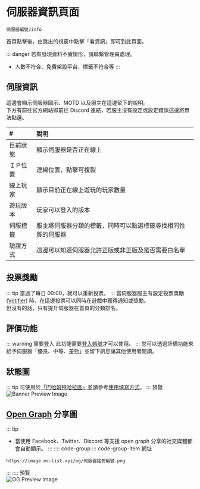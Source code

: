# 伺服器資訊頁面
`伺服器編號/info`

首頁點擊後，由跳出的視窗中點擊「看資訊」即可到此頁面。  

::: danger
若有發現資料不實情形，請聯繫管理員處理。
- 人數不符合、免費架設平台、標籤不符合等
:::

## 伺服資訊
這邊會顯示伺服器圖示、MOTD 以及服主在這邊留下的說明。  
下方有前往官方網站即前往 Discord 連結，若服主沒有設定或設定錯誤這邊將無法點選。  
  
|#|說明|
|:-------|:-------|
|目前狀態|顯示伺服器是否正在線上|
|ＩＰ位置|連線位置，點擊可複製|
|線上玩家|顯示目前正在線上遊玩的玩家數量|
|遊玩版本|玩家可以登入的版本|
|伺服標籤|服主將伺服器分類的標籤，同時可以點選標籤尋找相同性質的伺服器|
|驗證方式|這邊可以知道伺服器允許正版或非正版及是否需要白名單|

## 投票獎勵
::: tip
當過了每日 00:00，就可以重新投票。
:::
當伺服器服主有設定投票獎勵 ([Votifier](https://haer0248.me/475/)) 時，在這邊投票可以同時在遊戲中獲得通知或獎勵。  
但沒有的話，只有提升伺服器在首頁的分類排名。

## 評價功能
::: warning 需要登入
此功能需要[登入帳號](https://www.mc-list.xyz/user)才可以使用。
:::
您可以透過評價功能來給予伺服器「優良、中等、差勁」並留下訊息讓其他使用者閱讀。

## 狀態圖
::: tip
可使用於[「巴哈姆特哈拉區」](https://forum.gamer.com.tw/B.php?bsn=18673)並請參考[使用填寫方式](/other/banner.md)。
::: 
預覽  
![Banner Preview Image](https://image.mc-list.xyz/banner/20-1.png)

## [Open Graph](https://ogp.me/) 分享圖
::: tip
- 當使用 Facebook、Twitter、Discord 等支援 open graph 分享的社交媒體都會自動顯示。
::: 
:::: code-group
::: code-group-item 網址
```:no-line-numbers
https://image.mc-list.xyz/og/伺服器註冊編號.png
```
:::
::::
預覽  
![OG Preview Image](https://image.mc-list.xyz/og/1.png)